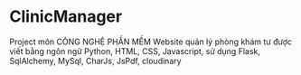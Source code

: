 # ClinicManager
Project môn CÔNG NGHỆ PHẦN MỀM 
Website quản lý phòng khám tư được viết bằng ngôn ngữ Python, HTML, CSS, Javascript, sử dụng Flask, SqlAlchemy, MySql, CharJs, JsPdf, cloudinary
